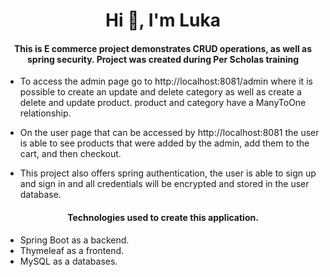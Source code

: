 <h1 align="center">Hi 👋, I'm Luka</h1>
<h4 align="center">This is E commerce project demonstrates CRUD operations,
as well as spring security. Project was created during Per Scholas training</h4>

* To access the admin page go to http://localhost:8081/admin where it is possible to create an update and delete category as well as create a delete and update product. product and category have a ManyToOne relationship.

* On the user page that can be accessed by http://localhost:8081 the user is able to see products that were added by the admin, add them to the cart, and then checkout.

* This project also offers spring authentication, the user is able to sign up and sign in and all credentials will be encrypted and stored in the user database.


<h4 align="center">Technologies used to create this application.</h4>

* Spring Boot as a backend.
* Thymeleaf as a frontend.
* MySQL as a databases.
